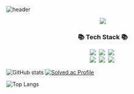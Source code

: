![header](https://capsule-render.vercel.app/api?type=wave&color=auto&height=300&section=header&text=Kitoha-Gihub&fontSize=90)

<p align="center">
<a href="https://hits.seeyoufarm.com"><img src="https://hits.seeyoufarm.com/api/count/incr/badge.svg?url=https%3A%2F%2Fgithub.com%2Fkitoha&count_bg=%2379C83D&title_bg=%23555555&icon=&icon_color=%23E7E7E7&title=hits&edge_flat=false"/></a>
</p>

<h3 align="center">📚 Tech Stack 📚</h3>
<p align="center">
  <img src="https://img.shields.io/badge/Java-007396?style=flat-square&logo=Java&logoColor=white"/></a>&nbsp
  <img src="https://img.shields.io/badge/kotlin-3766AB?style=flat-square&logo=Python&logoColor=white"/></a>&nbsp 
  <img src="https://img.shields.io/badge/Javascript-ffb13b?style=flat-square&logo=javascript&logoColor=white"/></a>&nbsp 
  <br>
  <img src="https://img.shields.io/badge/Mysql-E6B91E?style=flat-square&logo=MySql&logoColor=white"/></a>&nbsp 
  <img src="https://img.shields.io/badge/Redis-092E20?style=flat-square&logo=Django&logoColor=white"/></a>&nbsp 
  <img src="https://img.shields.io/badge/Spring-339933?style=flat-square&logo=Node.js&logoColor=white"/></a>&nbsp 
</p>

![GitHub stats](https://github-readme-stats.vercel.app/api?username=kitoha&show_icons=true&theme=vue) [![Solved.ac Profile](http://mazassumnida.wtf/api/generate_badge?boj=kth004)](https://solved.ac/kth004)

![Top Langs](https://github-readme-stats.vercel.app/api/top-langs/?username=kitoha&theme=dark)

<!--
**kitoha/kitoha** is a ✨ _special_ ✨ repository because its `README.md` (this file) appears on your GitHub profile.

Here are some ideas to get you started:

- 🔭 I’m currently working on ...
- 🌱 I’m currently learning ...
- 👯 I’m looking to collaborate on ...
- 🤔 I’m looking for help with ...
- 💬 Ask me about ...
- 📫 How to reach me: ...
- 😄 Pronouns: ...
- ⚡ Fun fact: ...
-->

